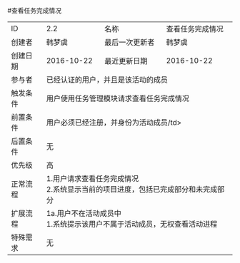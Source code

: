 #查看任务完成情况
<table>
<tbody>
<tr><td>ID</td><td>2.2</td><td>名称</td><td>查看任务完成情况</td></tr>
<tr><td>创建者</td><td>韩梦虞</td><td>最后一次更新者</td><td>韩梦虞</td></tr>
<tr><td>创建日期</td><td>2016-10-22</td><td>最近更新日期</td><td>2016-10-22</td></tr>
<tr><td>参与者</td><td colspan="3">已经认证的用户，并且是该活动的成员</td></tr>
<tr><td>触发条件</td><td colspan="3">用户使用任务管理模块请求查看任务完成情况</td></tr>
<tr><td>前置条件</td><td colspan="3">用户必须已经注册，并身份为活动成员/td></tr>
<tr><td>后置条件</td><td colspan="3">无</td></tr>
<tr><td>优先级</td><td colspan="3">高</td></tr>
<tr><td>正常流程</td><td colspan="3">1.用户请求查看任务完成情况<br>2.系统显示当前的项目进度，包括已完成部分和未完成部分</td></tr>
<tr><td>扩展流程</td><td colspan="3">1a.用户不在活动成员中<br>1.系统提示该用户不属于活动成员，无权查看活动进程</td></tr>
<tr><td>特殊需求</td><td colspan="3">无</td></tr>
</tbody>
</table>
